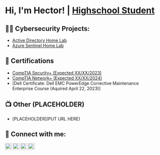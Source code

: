 <h1>Hi, I'm Hector! | <a href="www.linkedin.com/in/Hector-Garcia1012">  
  Highschool Student </a>

<h2>👨‍💻 Cybersecurity Projects:</h2>

  - [Active Directory Home Lab](https://github.com/HectorCyber/LABURL)
  - [Azure Sentinel Home Lab](https://github.com/HectorCyber/AzureSentinelLab/tree/main)
    
<h2>📄 Certifications</h2>

- [CompTIA Security+ (Expected XX/XX/2023)](https://www.comptia.org/certifications/security)
- [CompTIA Network+ (Expected XX/XX/2024)](https://www.comptia.org/certifications/network)
- [Dell Certificate: Dell EMC PowerEdge Corrective Maintenance Enterprise Course (Aquired April 22, 2023)]
  
<h2>📺 Other (PLACEHOLDER)</h2>

- [PLACEHOLDER](PUT URL HERE)


<h2> 👥 Connect with me:</h2>

[<img align="left" alt="HectorGarcia | YouTube" width="22px" src="https://cdn.jsdelivr.net/npm/simple-icons@v3/icons/youtube.svg" />][youtube]
[<img align="left" alt="HectorGarcia | Twitter" width="22px" src="https://cdn.jsdelivr.net/npm/simple-icons@v3/icons/twitter.svg" />][twitter]
[<img align="left" alt="HectorGarcia | LinkedIn" width="22px" src="https://cdn.jsdelivr.net/npm/simple-icons@v3/icons/linkedin.svg" />][linkedin]
[<img align="left" alt="HectorGarcia | Instagram" width="22px" src="https://cdn.jsdelivr.net/npm/simple-icons@v3/icons/instagram.svg" />][instagram]

[twitter]: https://twitter.com/x
[youtube]: https://www.youtube.com/c/x
[instagram]: https://www.instagram.com/x/
[linkedin]: https://www.linkedin.com/in/Hector-Garcia1012
